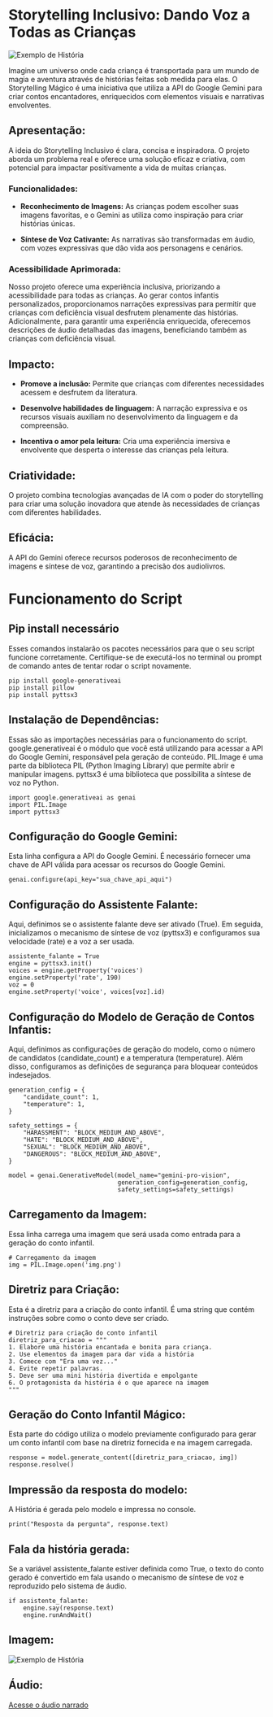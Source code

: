# Storytelling Inclusivo: Dando Voz a Todas as Crianças

![Exemplo de História](https://github.com/Pablopinheiroo/storytelling_inclusivo_DandoVozATodasAsCriancas/blob/main/gatofofo.png)

Imagine um universo onde cada criança é transportada para um mundo de magia e aventura através de histórias feitas sob medida para elas. O Storytelling Mágico é uma iniciativa que utiliza a API do Google Gemini para criar contos encantadores, enriquecidos com elementos visuais e narrativas envolventes.

## Apresentação:

A ideia do Storytelling Inclusivo é clara, concisa e inspiradora. O projeto aborda um problema real e oferece uma solução eficaz e criativa, com potencial para impactar positivamente a vida de muitas crianças.

### Funcionalidades:

- **Reconhecimento de Imagens:** As crianças podem escolher suas imagens favoritas, e o Gemini as utiliza como inspiração para criar histórias únicas.
  
- **Síntese de Voz Cativante:** As narrativas são transformadas em áudio, com vozes expressivas que dão vida aos personagens e cenários.

### Acessibilidade Aprimorada:

Nosso projeto oferece uma experiência inclusiva, priorizando a acessibilidade para todas as crianças. Ao gerar contos infantis personalizados, proporcionamos narrações expressivas para permitir que crianças com deficiência visual desfrutem plenamente das histórias. Adicionalmente, para garantir uma experiência enriquecida, oferecemos descrições de áudio detalhadas das imagens, beneficiando também as crianças com deficiência visual.

## Impacto:

- **Promove a inclusão:** Permite que crianças com diferentes necessidades acessem e desfrutem da literatura.
  
- **Desenvolve habilidades de linguagem:** A narração expressiva e os recursos visuais auxiliam no desenvolvimento da linguagem e da compreensão.
  
- **Incentiva o amor pela leitura:** Cria uma experiência imersiva e envolvente que desperta o interesse das crianças pela leitura.

## Criatividade:

O projeto combina tecnologias avançadas de IA com o poder do storytelling para criar uma solução inovadora que atende às necessidades de crianças com diferentes habilidades.

## Eficácia:

A API do Gemini oferece recursos poderosos de reconhecimento de imagens e síntese de voz, garantindo a precisão dos audiolivros.


# Funcionamento do Script
## Pip install necessário
Esses comandos instalarão os pacotes necessários para que o seu script funcione corretamente. Certifique-se de executá-los no terminal ou prompt de comando antes de tentar rodar o script novamente.
```
pip install google-generativeai
pip install pillow
pip install pyttsx3
```

## Instalação de Dependências:
Essas são as importações necessárias para o funcionamento do script. google.generativeai é o módulo que você está utilizando para acessar a API do Google Gemini, responsável pela geração de conteúdo. PIL.Image é uma parte da biblioteca PIL (Python Imaging Library) que permite abrir e manipular imagens. pyttsx3 é uma biblioteca que possibilita a síntese de voz no Python.
```
import google.generativeai as genai
import PIL.Image
import pyttsx3
```

## Configuração do Google Gemini:
Esta linha configura a API do Google Gemini. É necessário fornecer uma chave de API válida para acessar os recursos do Google Gemini.
```
genai.configure(api_key="sua_chave_api_aqui")
```

## Configuração do Assistente Falante:
Aqui, definimos se o assistente falante deve ser ativado (True). Em seguida, inicializamos o mecanismo de síntese de voz (pyttsx3) e configuramos sua velocidade (rate) e a voz a ser usada.
```
assistente_falante = True
engine = pyttsx3.init()
voices = engine.getProperty('voices')
engine.setProperty('rate', 190)
voz = 0
engine.setProperty('voice', voices[voz].id)
```

## Configuração do Modelo de Geração de Contos Infantis:
Aqui, definimos as configurações de geração do modelo, como o número de candidatos (candidate_count) e a temperatura (temperature). Além disso, configuramos as definições de segurança para bloquear conteúdos indesejados.
```
generation_config = {
    "candidate_count": 1,
    "temperature": 1,
}

safety_settings = {
    "HARASSMENT": "BLOCK_MEDIUM_AND_ABOVE",
    "HATE": "BLOCK_MEDIUM_AND_ABOVE",
    "SEXUAL": "BLOCK_MEDIUM_AND_ABOVE",
    "DANGEROUS": "BLOCK_MEDIUM_AND_ABOVE",
}

model = genai.GenerativeModel(model_name="gemini-pro-vision",
                              generation_config=generation_config,
                              safety_settings=safety_settings)

```

## Carregamento da Imagem:
Essa linha carrega uma imagem que será usada como entrada para a geração do conto infantil.
```
# Carregamento da imagem
img = PIL.Image.open('img.png')
```

## Diretriz para Criação:
Esta é a diretriz para a criação do conto infantil. É uma string que contém instruções sobre como o conto deve ser criado.
```
# Diretriz para criação do conto infantil
diretriz_para_criacao = """
1. Elabore uma história encantada e bonita para criança. 
2. Use elementos da imagem para dar vida a história
3. Comece com "Era uma vez..."
4. Evite repetir palavras.
5. Deve ser uma mini história divertida e empolgante
6. O protagonista da história é o que aparece na imagem
"""
```

## Geração do Conto Infantil Mágico:
Esta parte do código utiliza o modelo previamente configurado para gerar um conto infantil com base na diretriz fornecida e na imagem carregada.
```
response = model.generate_content([diretriz_para_criacao, img])
response.resolve()
```

## Impressão da resposta do modelo:
A História é gerada pelo modelo e impressa no console.
```
print("Resposta da pergunta", response.text)
```

## Fala da história gerada:
Se a variável assistente_falante estiver definida como True, o texto do conto gerado é convertido em fala usando o mecanismo de síntese de voz e reproduzido pelo sistema de áudio.
```
if assistente_falante:
    engine.say(response.text)
    engine.runAndWait()
```

## Imagem:
![Exemplo de História](https://github.com/Pablopinheiroo/storytelling_inclusivo_DandoVozATodasAsCriancas/blob/main/img.png)
## Áudio:
[Acesse o áudio narrado](https://github.com/Pablopinheiroo/storytelling_inclusivo_DandoVozATodasAsCriancas/blob/main/audio_narrado.mp3)

